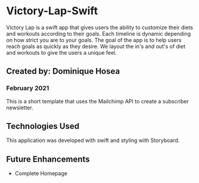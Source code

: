 # Victory-Lap-Swift
Victory Lap is a swift app that gives users the ability to customize their diets and workouts according to their goals. Each timeline is dynamic depending on how strict you are to your goals. The goal of the app is to help users reach goals as quickly as they desire. We layout the in's and out's of diet and workouts to give the users a unique feel.
## Created by: Dominique Hosea

### February 2021
This is a short template that uses the Mailchimp API to create a subscriber newsletter.

## Technologies Used

This application was developed with swift and styling with Storyboard.

## Future Enhancements

- Complete Homepage
